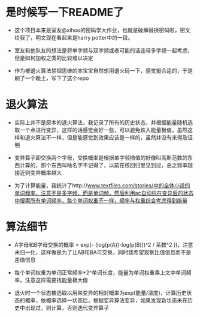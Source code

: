 # 是时候写一下README了

- 这个项目本来是室友@xihoo的密码学大作业，也就是破解替换密码啦，密文给我了，明文现在看起来是harry potter中的一段。

- 室友和他队友的想法是将单字频与双字频或者可能的话连带多字频一起考虑，但是如何加权之类的比较难以决定

- 作为被退火算法禁锢思维的本宝宝自然想用退火码一下，感觉挺合适的，于是刷了一个晚上，写下了这个repo

# 退火算法

- 实际上并不是原本的退火算法，我记录了所有的历史状态，并根据能量随机选取一个点进行变异，这样的话感觉会好一些，可以避免跌入能量极值，虽然这样和退火算法不一样，但是能感觉到效果应该是一样的，虽然并没有来得及证明

- 变异算子即交换两个字母，交换概率是根据单字频插值的好像叫高斯范数的东西计算的，那个东西叫啥名字不记得了，以前在核回归里见到过，总之频率越接近则变异概率越大

- 为了计算能量，我统计了http://www.textfiles.com/stories/中的全体小说的单词频率，注意不是多字频，而是单词频，然后利用ac自动机在变异后的状态中搜索所有单词频率，每个单词权重不一样，频率与权重综合考虑得到能量

# 算法细节

- A字母和B字母交换的概率 = exp(- (log(p(A))-log(p(B)))^2 / 系数^2   ))，注意未归一化，这样做是为了让AB和BA可交换，同时我希望观察比值信息而不是差值信息

- 每个单词权重为单词正常频率*2^单词长度，能量为单词权重乘上文中单词频率，注意这样需要找能量极大值

- 退火时一个状态被选取以用来变异的相对概率为exp(能量/温度)，计算历史状态的概率，依概率选择一状态后，根据变异算法变异，如果发现新状态未在历史中出现过，则计算，否则迭代变异算子
